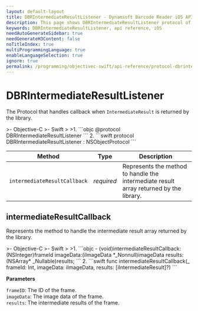 ```yaml
---
layout: default-layout
title: DBRIntermediateResultListener - Dynamsoft Barcode Reader iOS API Reference
description: This page shows DBRIntermediateResultListener protocol of Dynamsoft Barcode Reader for iOS SDK.
keywords: DBRIntermediateResultListener, api reference, iOS
needAutoGenerateSidebar: true
needGenerateH3Content: false
noTitleIndex: true
multiProgrammingLanguage: true
enableLanguageSelection: true
ignore: true
permalink: /programming/objectivec-swift/api-reference/protocol-dbrintermediateresultdelegate.html
---
```


# DBRIntermediateResultListener

The Protocol that handles callback when `IntermediateResult` is returned by the library.

<div class="sample-code-prefix"></div>
>- Objective-C
>- Swift
>
>1. 
```objc
@protocol DBRIntermediateResultListener <NSObject>
```
2. 
```swift
protocol DBRIntermediateResultListener : NSObjectProtocol
```

| Method | Type | Description |
| ------ | ---- | ----------- |
| `intermediateResultCallback` | *required* | Represents the method to handle the intermediate result array returned by the library. |

## intermediateResultCallback

Represents the method to handle the intermediate result array returned by the library.



<div class="sample-code-prefix"></div>
>- Objective-C
>- Swift
>
>1. 
```objc
- (void)intermediateResultCallback:(NSInteger)frameId imageData:(iImageData *_Nonnull)imageData results:(NSArray<iIntermediateResult*>* _Nullable)results;
```
2. 
```swift
func intermediateResultCallback(_ frameId: Int, imageData: iImageData, results: [iIntermediateResult]?)
```

**Parameters**

`frameID`: The ID of the frame.  
`imageData`: The image data of the frame.  
`results`: The intermediate results of the frame.
